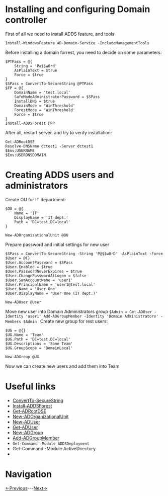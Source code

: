 # Installing and configuring Domain controller

First of all we need to install ADDS feature, and tools
```
Install-WindowsFeature AD-Domain-Service -IncludeManagementTools
```
Before installing a domain forrest, you need to decide on some parameters:
```
$PTPass = @{
    String = 'Pa$$w0rd'
    AsPlainText = $true
    Force = $true
}
$SPass = ConvertTo-SecureString @PTPass
$FP = @{
    DomainName = 'test.local'
    SafeModeAdministratorPassword = $SPass
    InstallDNS = $true
    DomainMode = 'WinThreshold'
    ForestMode = 'WinThreshold'
    Force = $true
}
Install-ADDSForest @FP
```
After all, restart server, and try to verify installation:
```
Get-ADRootDSE
Resolve-DNSName dctest1 -Server dctest1
$Env:USERNAME
$Env:USERDNSDOMAIN
```

# Creating ADDS users and administrators
Create OU for IT department:
```
$OU = @{
    Name = 'IT'
    DisplayName = 'IT dept.'
    Path = 'DC=test,DC=local'
}

New-ADOrganizationalUnit @OU
```
Prepare password and initial settings for new user
```
$SPass = ConvertTo-SecureString -String 'P@$$w0rD' -AsPlainText -Force
$User = @{}
$User.AccountPassword = $SPass
$User.Enabled = $true
$User.PasswordNeverExpires = $true
$User.ChangePasswordAtLogon = $false
$User.SamAccountName = 'user1'
$User.PrincipalName = 'user1@test.local'
$User.Name = 'User One'
$User.DisplayName = 'User One (IT dept.)'

New-ADUser @User
```
Move new user into Domain Administrators group
``
$Admin = Get-ADUser -Identity 'user1'
Add-ADGroupMember -Identity 'Domain Administrators' -Members $Admin 
``
Create new group for rest users:
```
$UG = @{}
$UG.Name = 'Team'
$UG.Path = 'DC=test,DC=local'
$UG.Descriptions = 'Some Team'
$UG.GroupScope = 'DomainLocal'

New-ADGroup @UG
```
Now we can create new users and add them into Team

# Useful links

* [ConvertTo-SecureString](https://learn.microsoft.com/ru-ru/powershell/module/microsoft.powershell.security/convertto-securestring)
* [Install-ADDSForest](https://learn.microsoft.com/en-us/powershell/module/addsdeployment/install-addsforest)
* [Get-ADRootDSE](https://learn.microsoft.com/en-us/powershell/module/activedirectory/get-adrootdse)
* [New-ADOrganizationalUnit](https://learn.microsoft.com/en-us/powershell/module/activedirectory/new-adorganizationalunit)
* [New-ADUser](https://learn.microsoft.com/en-us/powershell/module/activedirectory/new-aduser)
* [Get-ADUser](https://learn.microsoft.com/en-us/powershell/module/activedirectory/get-aduser)
* [New-ADGroup](https://learn.microsoft.com/en-us/powershell/module/activedirectory/new-adgroup)
* [Add-ADGroupMember](https://learn.microsoft.com/en-us/powershell/module/activedirectory/add-adgroupmember)
* ```Get-Command -Module ADDSDeployment```
* Get-Command -Module ActiveDirectory
* 

# Navigation
[<-Previous](/2_networkConfiguration.md)---[Next->](/4_configureDHCPandDNS.md)
